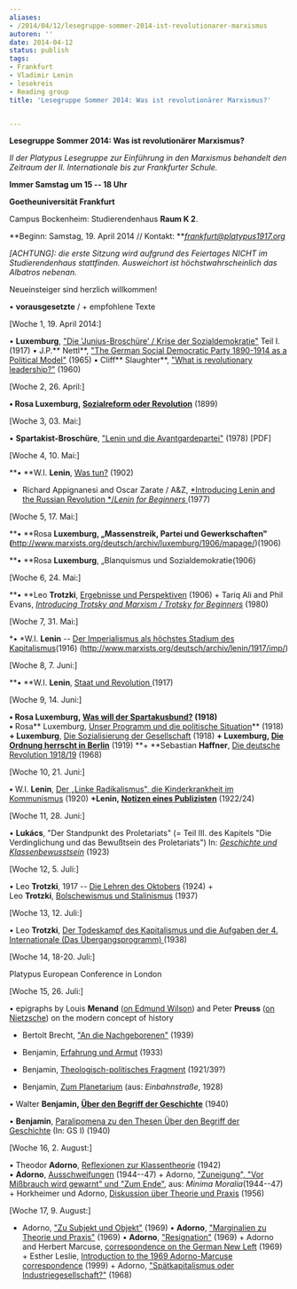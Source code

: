 ```yaml
---
aliases:
- /2014/04/12/lesegruppe-sommer-2014-ist-revolutionarer-marxismus
autoren: ''
date: 2014-04-12
status: publish
tags:
- Frankfurt
- Vladimir Lenin
- lesekreis
- Reading group
title: 'Lesegruppe Sommer 2014: Was ist revolutionärer Marxismus?'


---
```

**Lesegruppe Sommer 2014: Was ist revolutionärer Marxismus?**

*II der Platypus Lesegruppe zur Einführung in den Marxismus behandelt den Zeitraum der II. Internationale bis zur Frankfurter Schule.*

**Immer Samstag um 15 -- 18 Uhr**

**Goetheuniversität Frankfurt**

Campus Bockenheim: Studierendenhaus **Raum K 2**.

**Beginn: Samstag, 19. April 2014 // Kontakt: ***<frankfurt@platypus1917.org>*

*[ACHTUNG]: die erste Sitzung wird aufgrund des Feiertages NICHT im Studierendenhaus stattfinden. Ausweichort ist höchstwahrscheinlich das Albatros nebenan.*

Neueinsteiger sind herzlich willkommen!

• **vorausgesetzte** / + empfohlene Texte

[Woche 1, 19. April 2014:]

• **Luxemburg**, ["Die 'Junius-Broschüre' / Krise der Sozialdemokratie"](http://www.marxists.org/deutsch/archiv/luxemburg/1916/junius/index.htm) Teil I. (1917) • J.P.** Nettl**, ["The German Social Democratic Party 1890-1914 as a Political Model"](file/readings/readings/nettljp_spd.pdf) (1965) • Cliff** Slaughter**, ["What is revolutionary leadership?"](http://www.marxists.org/history/etol/writers/slaughter/1960/10/leadership.html) (1960)

[Woche 2, 26. April:]

**• **Rosa** Luxemburg, [Sozialreform oder Revolution](http://www.marxists.org/deutsch/archiv/luxemburg/1899/sozrefrev/)** (1899)

[Woche 3, 03. Mai:]

• **Spartakist-Broschüre**, ["Lenin und die Avantgardepartei"](http://neoprene.blogsport.de/images/Leninu.Avantgardepartei.pdf) (1978) [PDF]

[Woche 4, 10. Mai:]

**• **W.I. **Lenin**, [Was tun?](http://www.marxists.org/deutsch/archiv/lenin/1902/wastun/index.htm) (1902)

+ Richard Appignanesi and Oscar Zarate / A&Z, [*Introducing Lenin and the Russian Revolution */*Lenin for Beginners* ](http://www.mediafire.com/file/m9h72nf0swd1bac/leninforbeginners1978.pdf)(1977)

[Woche 5, 17. Mai:]

**• **Rosa **Luxemburg, „**Massenstreik, Partei und Gewerkschaften"**(**<http://www.marxists.org/deutsch/archiv/luxemburg/1906/mapage/>)(1906)

**• **Rosa **Luxemburg**, „Blanquismus und Sozialdemokratie(1906)

[Woche 6, 24. Mai:]

**• **Leo **Trotzki**, [Ergebnisse und Perspektiven](http://www.marxists.org/deutsch/archiv/trotzki/1906/erg-pers/index.htm) (1906) + Tariq Ali and Phil Evans, [*Introducing Trotsky and Marxism */* Trotsky for Beginners*](http://www.mediafire.com/file/m7cbbnzc1iwlxkw/trotskyforbeginners1980.pdf) (1980)

[Woche 7, 31. Mai:]

*• *W.I. **Lenin** -- [Der Imperialismus als höchstes Stadium des Kapitalismus](http://www.marxists.org/deutsch/archiv/lenin/1917/imp/)(1916) (<http://www.marxists.org/deutsch/archiv/lenin/1917/imp/>)

[Woche 8, 7. Juni:]

**• **W.I. **Lenin**, [Staat und Revolution ](http://www.marxists.org/deutsch/archiv/lenin/1917/staatrev/index.htm)(1917)

[Woche 9, 14. Juni:]

**• **Rosa **Luxemburg**, [Was will der Spartakusbund?](http://www.marxists.org/deutsch/archiv/luxemburg/1918/12/waswill.htm) (1918) **•** Rosa** Luxemburg, [Unser Programm und die politische Situation](http://www.marxists.org/deutsch/archiv/luxemburg/1918/12/programm.html)** (1918) **+ Luxemburg**, [Die Sozialisierung der Gesellschaft](http://archiv2007.sozialisten.de/politik/publikationen/disput/view_html?zid=3483&bs=1&n=0) (1918) **+ Luxemburg, [Die Ordnung herrscht in Berlin](http://www.marxists.org/deutsch/archiv/luxemburg/1919/01/ordnung.htm)** (1919) **+ **Sebastian **Haffner**, [Die deutsche Revolution 1918/19](http://www.amazon.de/Die-deutsche-Revolution-1918-19/dp/349961622X/ref=sr_1_5?ie=UTF8&qid=1334249404&sr=8-5) (1968)

[Woche 10, 21. Juni:]

**•** W.I. **Lenin**, [Der „Linke Radikalismus", die Kinderkrankheit im Kommunismus](http://www.marxists.org/deutsch/archiv/lenin/1920/linksrad/index.html) (1920) **+Lenin, [Notizen eines Publizisten](http://sascha313.blog.de/2011/10/03/lenin-besteigen-hoher-berge-11959934/)** (1922/24)

[Woche 11, 28. Juni:]

• **Lukács**, "Der Standpunkt des Proletariats" (= Teil III. des Kapitels "Die Verdinglichung und das Bewußtsein des Proletariats") In: [*Geschichte und Klassenbewusstsein*](http://coghnorti.files.wordpress.com/2010/08/lukacs-geschichte-klassenbewusstseinocr.pdf) (1923)

[Woche 12, 5. Juli:]

• Leo **Trotzki**, 1917 -- [Die Lehren des Oktobers](http://www.marxists.org/deutsch/archiv/trotzki/1924/lehren/index.htm) (1924) + Leo **Trotzki**, [Bolschewismus und Stalinismus](http://www.marxists.org/deutsch/archiv/trotzki/1937/08/bolstal.htm) (1937)

[Woche 13, 12. Juli:]

• Leo **Trotzki**, [Der Todeskampf des Kapitalismus und die Aufgaben der 4. Internationale (Das Übergangsprogramm) ](http://www.marxists.org/deutsch/archiv/trotzki/1938/uebergang/)(1938)

[Woche 14, 18-20. Juli:]

Platypus European Conference in London

[Woche 15, 26. Juli:]

• epigraphs by Louis **Menand** ([on Edmund Wilson](file/readings/menandlouis_edmundwilsonfinlandstationintro2003.pdf)) and Peter **Preuss** ([on Nietzsche](file/readings/preusspeter_nietzschehistoryintro1980.pdf)) on the modern concept of history

+ Bertolt Brecht, ["An die Nachgeborenen"](http://www.schmidt-salomon.de/brecht.htm) (1939)

+ Benjamin, [Erfahrung und Armut](http://www.textlog.de/benjamin-erfahrung-armut.html) (1933)

+ Benjamin, [Theologisch-politisches Fragment](http://www.textlog.de/benjamin-theologisch-politisches-fragment.html) (1921/39?)

+ Benjamin, [Zum Planetarium](http://germany.platypus1917.org/file/readings/Banjamin-Zum-Planetarium.pdf) (aus: *Einbahnstraße*, 1928)

• Walter **Benjamin, [Über den Begriff der Geschichte](http://www.culture.hu-berlin.de/hb/files/Benjamin_Ueber_den_Begriff_der_Geschichte.pdf)** (1940)

• **Benjamin**, [Paralipomena zu den Thesen Über den Begriff der Geschichte](http://germany.platypus1917.org/file/readings/Benjamin-Paralipomena-zu-den-Thesen-u%CC%88ber-den-Begriff-der-Geschichte.pdf) (In: GS I) (1940)

[Woche 16, 2. August:]

• Theodor **Adorno**, [Reflexionen zur Klassentheorie](http://germany.platypus1917.org/file/readings/Adorno-Reflexionen-zur-Klassentheorie.pdf) (1942) • **Adorno**, [Ausschweifungen](http://germany.platypus1917.org/file/readings/Adorno-Ausschweifungen.pdf) (1944--47) + Adorno, ["Zuneigung", "Vor Mißbrauch wird gewarnt" und "Zum Ende"](http://germany.platypus1917.org/file/readings/Adorno-Minima-Moralia-Ausz%C3%BCge.pdf), aus: *Minima Moralia*(1944--47) + Horkheimer und Adorno, [Diskussion über Theorie und Praxis](file/readings/horkheimeradorno_theorieundpraxis1956.pdf) (1956)

[Woche 17, 9. August:]

+ Adorno, ["Zu Subjekt und Objekt"](http://germany.platypus1917.org/file/readings/Adorno-Zu-Subjekt-und-Objekt.pdf) (1969) • **Adorno**, ["Marginalien zu Theorie und Praxis"](http://germany.platypus1917.org/file/readings/Adorno-Marginalien-zu-Theorie-und-Praxis.pdf) (1969) • **Adorno**, ["Resignation"](http://germany.platypus1917.org/file/readings/Adorno-Resignation.pdf) (1969) + Adorno and Herbert Marcuse, [correspondence on the German New Left](/file/readings/adornomarcuse_germannewleft.pdf) (1969) + Esther Leslie, [Introduction to the 1969 Adorno-Marcuse correspondence](/file/readings/leslieesther_adornomarcusenewleft.pdf) (1999) + Adorno, ["Spätkapitalismus oder Industriegesellschaft?"](http://germany.platypus1917.org/file/readings/Adorno-Sp%C3%A4tkapitalismus-oder-Industriegesellschaft.pdf) (1968)
